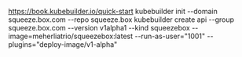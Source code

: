  https://book.kubebuilder.io/quick-start
 kubebuilder init --domain squeeze.box.com --repo squeeze.box
 kubebuilder create api --group squeeze.box.com --version v1alpha1 --kind squeezebox --image=meherliatrio/squeezebox:latest --run-as-user="1001" --plugins="deploy-image/v1-alpha"
